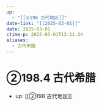 ```yaml
---
up:
  - "[[②198 古代地区]]"
date-link: "[[2025-03-01]]"
date: 2025-03-01
ctime-p: 2025-03-01T13:11:24
aliases:
  - 古代希腊
---
```


# ②198.4 古代希腊

- up: [[②198 古代地区]]
